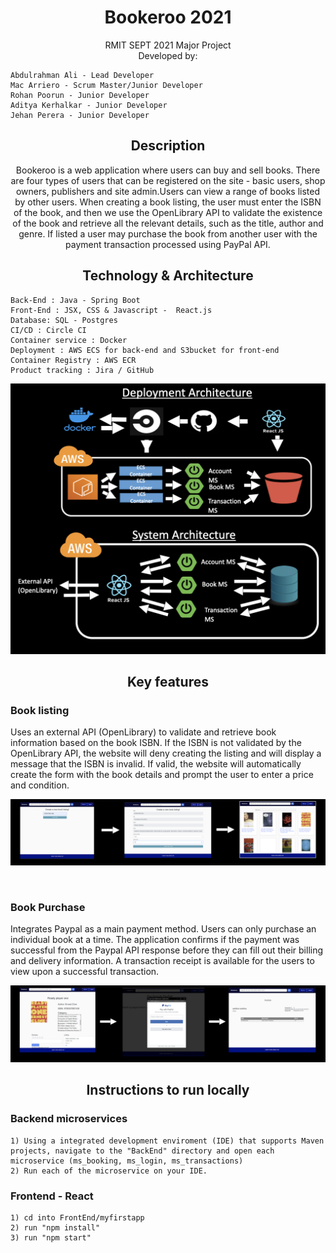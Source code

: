 <h1 align="center">Bookeroo 2021</h1>
<p align="center">
    RMIT SEPT 2021 Major Project
    <br>
    Developed by: <br>
    
    Abdulrahman Ali - Lead Developer
    Mac Arriero - Scrum Master/Junior Developer
    Rohan Poorun - Junior Developer
    Aditya Kerhalkar - Junior Developer
    Jehan Perera - Junior Developer

</p>

<h2 align="center" >Description</h2>
<p align="center">
    Bookeroo is a web application where users can buy and sell books. There are four types of users that can be registered on the site - basic users, shop owners, publishers and site admin.Users can view a range of books listed by other users. When creating a book listing, the user must enter the ISBN of the book, and then we use the OpenLibrary API to validate the existence of the book and retrieve all the relevant details, such as the title, author and genre. If listed a user may purchase the book from another user with the payment transaction processed using PayPal API. 
</p>

<h2 align="center" >Technology & Architecture</h2>
<p align="center">

    Back-End : Java - Spring Boot
    Front-End : JSX, CSS & Javascript -  React.js
    Database: SQL - Postgres
    CI/CD : Circle CI
    Container service : Docker
    Deployment : AWS ECS for back-end and S3bucket for front-end
    Container Registry : AWS ECR
    Product tracking : Jira / GitHub
</p>
<p align="center"><img src="./assets/architect.png" alt="architecture"></p>

<h2 align="center" >Key features</h2>
<h3>Book listing</h3>
<p>
    Uses an external API (OpenLibrary) to validate and retrieve book information based on the book ISBN. If the ISBN is not validated by the OpenLibrary API, the website will deny creating the listing and will display a message that the ISBN is invalid. If valid, the website will automatically create the form with the book details and prompt the user to enter a price and condition.
</p>
<p align="center">
    <img src="./assets/book_listing.png" alt="BookListing">
</p>
<br>
<h3>Book Purchase</h3>
<p>
    Integrates Paypal as a main payment method. Users can only purchase an individual book at a time. The application confirms if the payment was successful from the Paypal API response before they can fill out their billing and delivery information. A transaction receipt is available for the users to view upon a successful transaction.
</p>
<p align="center">
    <img src="./assets/purchase.png" alt="purchase">
</p>

<h2 align="center">Instructions to run locally</h2>

<h3>Backend microservices</h3>
<p align="left">

    1) Using a integrated development enviroment (IDE) that supports Maven projects, navigate to the "BackEnd" directory and open each microservice (ms_booking, ms_login, ms_transactions)
    2) Run each of the microservice on your IDE.
</p>

<h3>Frontend - React</h3>
<p align="left">

    1) cd into FrontEnd/myfirstapp
    2) run "npm install"
    3) run "npm start"
</p>



